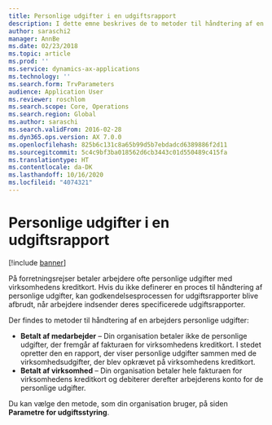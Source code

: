 ```yaml
---
title: Personlige udgifter i en udgiftsrapport
description: I dette emne beskrives de to metoder til håndtering af en arbejders personlige udgifter i Microsoft Dynamics 365 Finance.
author: saraschi2
manager: AnnBe
ms.date: 02/23/2018
ms.topic: article
ms.prod: ''
ms.service: dynamics-ax-applications
ms.technology: ''
ms.search.form: TrvParameters
audience: Application User
ms.reviewer: roschlom
ms.search.scope: Core, Operations
ms.search.region: Global
ms.author: saraschi
ms.search.validFrom: 2016-02-28
ms.dyn365.ops.version: AX 7.0.0
ms.openlocfilehash: 825b6c131c8a65b99d5b7ebdadcd6389886f2d11
ms.sourcegitcommit: 5c4c9bf3ba018562d6cb3443c01d550489c415fa
ms.translationtype: HT
ms.contentlocale: da-DK
ms.lasthandoff: 10/16/2020
ms.locfileid: "4074321"
---
```

# <a name="personal-expenses-on-an-expense-report"></a>Personlige udgifter i en udgiftsrapport

[!include [banner](../includes/banner.md)]

På forretningsrejser betaler arbejdere ofte personlige udgifter med virksomhedens kreditkort. Hvis du ikke definerer en proces til håndtering af personlige udgifter, kan godkendelsesprocessen for udgiftsrapporter blive afbrudt, når arbejdere indsender deres specificerede udgiftsrapporter. 

Der findes to metoder til håndtering af en arbejders personlige udgifter:

- **Betalt af medarbejder** – Din organisation betaler ikke de personlige udgifter, der fremgår af fakturaen for virksomhedens kreditkort. I stedet opretter den en rapport, der viser personlige udgifter sammen med de virksomhedsudgifter, der blev opkrævet på virksomhedens kreditkort.
- **Betalt af virksomhed** – Din organisation betaler hele fakturaen for virksomhedens kreditkort og debiterer derefter arbejderens konto for de personlige udgifter.

Du kan vælge den metode, som din organisation bruger, på siden **Parametre for udgiftsstyring**.
